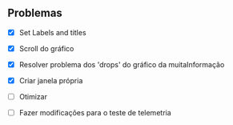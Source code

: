 ## Problemas

- [X] Set Labels and titles

- [X] Scroll do gráfico

- [X] Resolver problema dos 'drops' do gráfico da muitaInformação

- [X] Criar janela própria

- [ ] Otimizar

- [ ] Fazer modificações para o teste de telemetria
